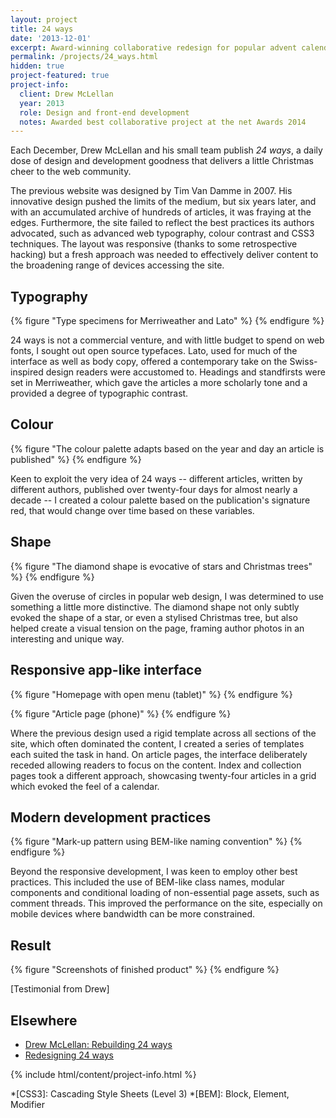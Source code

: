 ```yaml
---
layout: project
title: 24 ways
date: '2013-12-01'
excerpt: Award-winning collaborative redesign for popular advent calendar for web geeks.
permalink: /projects/24_ways.html
hidden: true
project-featured: true
project-info:
  client: Drew McLellan
  year: 2013
  role: Design and front-end development
  notes: Awarded best collaborative project at the net Awards 2014
---
```

Each December, Drew McLellan and his small team publish _24 ways_, a daily dose of design and development goodness that delivers a little Christmas cheer to the web community.

The previous website was designed by Tim Van Damme in 2007. His innovative design pushed the limits of the medium, but six years later, and with an accumulated archive of hundreds of articles, it was fraying at the edges. Furthermore, the site failed to reflect the best practices its authors advocated, such as advanced web typography, colour contrast and CSS3 techniques. The layout was responsive (thanks to some retrospective hacking) but a fresh approach was needed to effectively deliver content to the broadening range of devices accessing the site.

## Typography
{% figure "Type specimens for Merriweather and Lato" %}
{% endfigure %}

24 ways is not a commercial venture, and with little budget to spend on web fonts, I sought out open source typefaces. Lato, used for much of the interface as well as body copy, offered a contemporary take on the Swiss-inspired design readers were accustomed to. Headings and standfirsts were set in Merriweather, which gave the articles a more scholarly tone and a provided a degree of typographic contrast.

## Colour
{% figure "The colour palette adapts based on the year and day an article is published" %}
{% endfigure %}

Keen to exploit the very idea of 24 ways -- different articles, written by different authors, published over twenty-four days for almost nearly a decade -- I created a colour palette based on the publication's signature red, that would change over time based on these variables.

## Shape
{% figure "The diamond shape is evocative of stars and Christmas trees" %}
{% endfigure %}

Given the overuse of circles in popular web design, I was determined to use something a little more distinctive. The diamond shape not only subtly evoked the shape of a star, or even a stylised Christmas tree, but also helped create a visual tension on the page, framing author photos in an interesting and unique way.

## Responsive app-like interface
{% figure "Homepage with open menu (tablet)" %}
{% endfigure %}

{% figure "Article page (phone)" %}
{% endfigure %}

Where the previous design used a rigid template across all sections of the site, which often dominated the content, I created a series of templates each suited the task in hand. On article pages, the interface deliberately receded allowing readers to focus on the content. Index and collection pages took a different approach, showcasing twenty-four articles in a grid which evoked the feel of a calendar.

## Modern development practices
{% figure "Mark-up pattern using BEM-like naming convention" %}
{% endfigure %}

Beyond the responsive development, I was keen to employ other best practices. This included the use of BEM-like class names, modular components and conditional loading of non-essential page assets, such as comment threads. This improved the performance on the site, especially on mobile devices where bandwidth can be more constrained.

## Result
{% figure "Screenshots of finished product" %}
{% endfigure %}

[Testimonial from Drew]

## Elsewhere
* [Drew McLellan: Rebuilding 24 ways][1]
* [Redesigning 24 ways][2]

{% include html/content/project-info.html %}

[1]: http://allinthehead.com/retro/366/rebuilding-24-ways
[2]: /2013/12/redesigning_24_ways

*[CSS3]: Cascading Style Sheets (Level 3)
*[BEM]: Block, Element, Modifier
